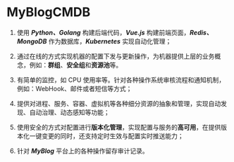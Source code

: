 ﻿# MyBlogCMDB

1. 使用 ***Python、Golang*** 构建后端代码，***Vue.js*** 构建前端页面，***Redis、MongoDB*** 作为数据库，***Kubernetes*** 实现自动化管理；

2. 通过在线的方式实现机器的配置下发与更新操作，为机器提供上层的业务概念，例如：**群组**、**安全组**和**资源池**等。

3. 有简单的监控，如 CPU 使用率等。针对各种操作系统审核流程和通知机制，例如：WebHook、邮件或者短信等方式；

4. 提供对进程、服务、容器、虚拟机等各种细分资源的抽象和管理，实现自动发现、自动治理、动态感知等功能；

5. 使⽤安全的方式对配置进行**版本化管理**，实现配置与服务的**高可用**，在提供版本化⼀键变更的同时，还支持定时生效与配置实时推送能力；

6. 针对 ***MyBlog*** 平台上的各种操作留存审计记录。
